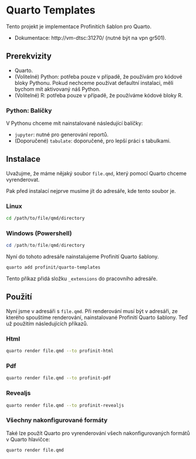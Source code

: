 # Quarto Templates

Tento projekt je implementace Profinitích šablon pro Quarto.

- Dokumentace: http://vm-dtsc:31270/ (nutné být na vpn gr501).

## Prerekvizity

- Quarto.
- (Volitelné) Python: potřeba pouze v případě, že používám pro kódové bloky Pythonu. Pokud nechceme používat defaultní instalaci, měli bychom mít aktivovaný náš Python.
- (Volitelné) R: potřeba pouze v případě, že používáme kódové bloky R.

### Python: Balíčky

V Pythonu chceme mít nainstalované následující balíčky:

- `jupyter`: nutné pro generování reportů.
- (Doporučené) `tabulate`: doporučené, pro lepší práci s tabulkami.

## Instalace

Uvažujme, že máme nějaký soubor `file.qmd`, který pomocí Quarto chceme vyrenderovat.

Pak před instalací nejprve musíme jít do adresáře, kde tento soubor je.

### Linux

```sh
cd /path/to/file/qmd/directory
```

### Windows (Powershell)

```powershell
cd /path/to/file/qmd/directory
```

Nyní do tohoto adresáře nainstalujeme Profinití Quarto šablony.

```bash
quarto add profinit/quarto-templates
```

Tento příkaz přidá složku `_extensions` do pracovního adresáře.

## Použití

Nyní jsme v adresáři s `file.qmd`. Při renderování musí být v adresáři, ze kterého spouštíme renderování, nainstalované Profinití Quarto šablony. Teď už použitím následujících příkazů.

### Html

```bash
quarto render file.qmd --to profinit-html
```

### Pdf

```bash
quarto render file.qmd --to profinit-pdf
```

### Revealjs

```bash
quarto render file.qmd --to profinit-revealjs
```

### Všechny nakonfigurované formáty

Také lze použít Quarto pro vyrenderování všech nakonfigurovaných formátů v Quarto hlavičce:

```sh
quarto render file.qmd
```

